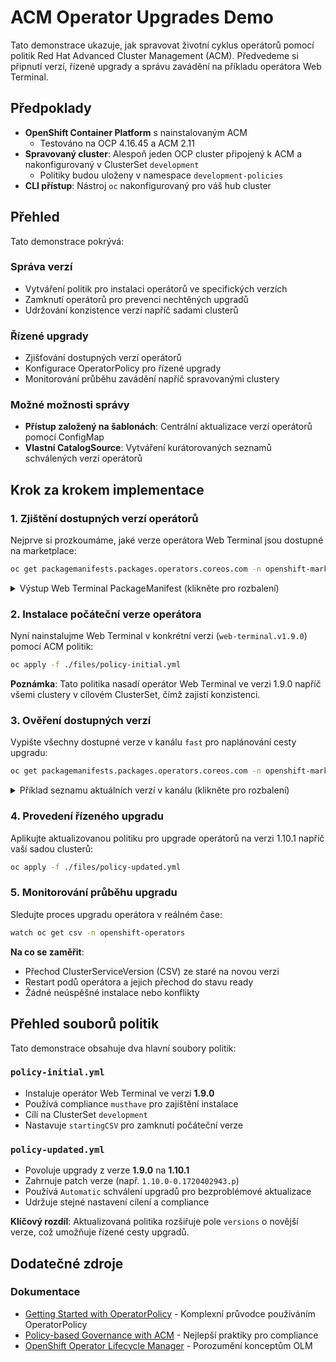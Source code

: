 # ACM Operator Upgrades Demo

Tato demonstrace ukazuje, jak spravovat životní cyklus operátorů pomocí politik Red Hat Advanced Cluster Management (ACM). Předvedeme si připnutí verzí, řízené upgrady a správu zavádění na příkladu operátora Web Terminal.

## Předpoklady

- **OpenShift Container Platform** s nainstalovaným ACM
  - Testováno na OCP 4.16.45 a ACM 2.11
- **Spravovaný cluster**: Alespoň jeden OCP cluster připojený k ACM a nakonfigurovaný v ClusterSet `development`
  - Politiky budou uloženy v namespace `development-policies`
- **CLI přístup**: Nástroj `oc` nakonfigurovaný pro váš hub cluster

## Přehled

Tato demonstrace pokrývá:

### Správa verzí

- Vytváření politik pro instalaci operátorů ve specifických verzích
- Zamknutí operátorů pro prevenci nechtěných upgradů
- Udržování konzistence verzí napříč sadami clusterů

### Řízené upgrady

- Zjišťování dostupných verzí operátorů
- Konfigurace OperatorPolicy pro řízené upgrady
- Monitorování průběhu zavádění napříč spravovanými clustery

### Možné možnosti správy

- **Přístup založený na šablonách**: Centrální aktualizace verzí operátorů pomocí ConfigMap
- **Vlastní CatalogSource**: Vytváření kurátorovaných seznamů schválených verzí operátorů

## Krok za krokem implementace

### 1. Zjištění dostupných verzí operátorů

Nejprve si prozkoumáme, jaké verze operátora Web Terminal jsou dostupné na marketplace:

```bash
oc get packagemanifests.packages.operators.coreos.com -n openshift-marketplace web-terminal -o yaml
```

<details>
<summary>Výstup Web Terminal PackageManifest (klikněte pro rozbalení)</summary>

```yaml
apiVersion: packages.operators.coreos.com/v1
kind: PackageManifest
metadata:
  creationTimestamp: "2025-08-14T07:44:11Z"
  labels:
    catalog: redhat-operators
    catalog-namespace: openshift-marketplace
    hypershift.openshift.io/managed: "true"
    operatorframework.io/arch.amd64: supported
    operatorframework.io/os.linux: supported
    provider: Red Hat
    provider-url: ""
  name: web-terminal
  namespace: openshift-marketplace
spec: {}
status:
  catalogSource: redhat-operators
  catalogSourceDisplayName: Red Hat Operators
  catalogSourceNamespace: openshift-marketplace
  catalogSourcePublisher: Red Hat
  channels:
  - currentCSV: web-terminal.v1.11.1-0.1747215995.p
    currentCSVDesc:
      annotations:
        alm-examples: |-
          [
          ]
        capabilities: Basic Install
        categories: Developer Tools
        certified: "false"
        containerImage: registry.redhat.io/web-terminal/web-terminal-rhel9-operator@sha256:0478d14e92df84fdfbf4584384d34dc9a71427a6487c2564d2eb7815ba1ac12b
        createdAt: "2021-10-26T07:24:32Z"
        description: Start a web terminal in your browser with common CLI tools for
          interacting with the cluster
        features.operators.openshift.io/disconnected: "false"
        features.operators.openshift.io/fips-compliant: "false"
        features.operators.openshift.io/proxy-aware: "true"
        features.operators.openshift.io/tls-profiles: "false"
        features.operators.openshift.io/token-auth-aws: "false"
        features.operators.openshift.io/token-auth-azure: "false"
        features.operators.openshift.io/token-auth-gcp: "true"
        olm.substitutesFor: web-terminal.v1.11.1
        operatorframework.io/suggested-namespace: openshift-operators
        operators.openshift.io/valid-subscription: '["OpenShift Container Platform",
          "OpenShift Platform Plus"]'
        repository: https://github.com/redhat-developer/web-terminal-operator/
        support: Red Hat, Inc.
      apiservicedefinitions: {}
      customresourcedefinitions:
        required:
        - kind: DevWorkspaceRouting
          name: devworkspaceroutings.controller.devfile.io
          version: v1alpha1
        - kind: DevWorkspace
          name: devworkspaces.workspace.devfile.io
          version: v1alpha1
      description: |
        Start a web terminal in your browser with common CLI tools for interacting with
        the cluster.

        **Note:** The Web Terminal Operator integrates with the OpenShift Console in
        OpenShift 4.5.3 and higher to simplify web terminal instance creation and
        automate OpenShift login. In earlier versions of OpenShift, the operator can
        be installed but web terminals will have to be created and accessed manually.

        ## Description
        The Web Terminal Operator leverages the
        [DevWorkspace Operator](https://github.com/devfile/devworkspace-operator)
        to provision enviroments which support common cloud CLI tools. When this
        operator is installed, the DevWorkspace Operator will be installed as a
        dependency.

        ## How to Install
        Press the **Install** button, choose the upgrade strategy, and wait for the
        **Installed** Operator status.

        When the operator is installed, you will see a terminal button appear on the
        top right of the console after refreshing the OpenShift console window.

        ## How to Uninstall
        The Web Terminal Operator requires manual steps to fully uninstall the operator.
        As the Web Terminal Operator is designed as a way to access the OpenShift
        cluster, web terminal instances store user credentials. To avoid exposing these
        credentials to unwanted parties, the operator deploys webhooks and finalizers
        that aren't removed when the operator is uninstalled. See the
        [uninstall guide](https://docs.openshift.com/container-platform/latest/web_console/web_terminal/uninstalling-web-terminal.html)
        for more details.

        ## Documentation
        Documentation for this Operator is available at https://docs.openshift.com/container-platform/latest/web\_console/web\_terminal/installing-web-terminal.html
      displayName: Web Terminal
      installModes:
      - supported: false
        type: OwnNamespace
      - supported: false
        type: SingleNamespace
      - supported: false
        type: MultiNamespace
      - supported: true
        type: AllNamespaces
      keywords:
      - workspace
      - devtools
      - developer
      - ide
      - terminal
      links:
      - name: Web Terminal Repo
        url: https://github.com/redhat-developer/web-terminal-operator/
      maintainers:
      - email: aobuchow@redhat.com
        name: Andrew Obuchowicz
      - email: ibuziuk@redhat.com
        name: Ilya Buziuk
      maturity: alpha
      provider:
        name: Red Hat
      relatedImages:
      - registry.redhat.io/web-terminal/web-terminal-exec-rhel9@sha256:cfc8200340655a045f45d02fa327538f87e98d6369bdef2b46cf447053c44426
      - registry.redhat.io/web-terminal/web-terminal-rhel9-operator@sha256:0478d14e92df84fdfbf4584384d34dc9a71427a6487c2564d2eb7815ba1ac12b
      - registry.redhat.io/web-terminal/web-terminal-tooling-rhel9@sha256:5c24220f884dcdf1b1e5ac1e20dc6b7c8c4300bb89e8f118c0b11c331a56ab3f
      version: 1.11.1+0.1747215995.p
    entries:
    - name: web-terminal.v1.11.1-0.1747215995.p
      version: 1.11.1+0.1747215995.p
    - name: web-terminal.v1.11.1
      version: 1.11.1
    - name: web-terminal.v1.11.0
      version: 1.11.0
    - name: web-terminal.v1.10.1
      version: 1.10.1
    - name: web-terminal.v1.10.1-0.1740684238.p
      version: 1.10.1+0.1740684238.p
    - name: web-terminal.v1.10.0-0.1731481377.p
      version: 1.10.0+0.1731481377.p
    - name: web-terminal.v1.10.0-0.1732652667.p
      version: 1.10.0+0.1732652667.p
    - name: web-terminal.v1.10.0
      version: 1.10.0
    - name: web-terminal.v1.10.0-0.1727169028.p
      version: 1.10.0+0.1727169028.p
    - name: web-terminal.v1.10.0-0.1720435222.p
      version: 1.10.0+0.1720435222.p
    - name: web-terminal.v1.10.0-0.1720402943.p
      version: 1.10.0+0.1720402943.p
    - name: web-terminal.v1.9.0-0.1708477317.p
      version: 1.9.0+0.1708477317.p
    - name: web-terminal.v1.9.0
      version: 1.9.0
    - name: web-terminal.v1.8.0-0.1708477299.p
      version: 1.8.0+0.1708477299.p
    - name: web-terminal.v1.8.0-0.1701199376.p
      version: 1.8.0+0.1701199376.p
    - name: web-terminal.v1.8.0-0.1692219820.p
      version: 1.8.0+0.1692219820.p
    - name: web-terminal.v1.8.0
      version: 1.8.0
    - name: web-terminal.v1.7.0-0.1682321121.p
      version: 1.7.0+0.1682321121.p
    - name: web-terminal.v1.7.0-0.1692219820.p
      version: 1.7.0+0.1692219820.p
    - name: web-terminal.v1.7.0
      version: 1.7.0
    - name: web-terminal.v1.7.0-0.1681197295.p
      version: 1.7.0+0.1681197295.p
    - name: web-terminal.v1.7.0-0.1708477265.p
      version: 1.7.0+0.1708477265.p
    - name: web-terminal.v1.7.0-0.1684429884.p
      version: 1.7.0+0.1684429884.p
    - name: web-terminal.v1.6.0
      version: 1.6.0
    - name: web-terminal.v1.6.0-0.1692219820.p
      version: 1.6.0+0.1692219820.p
    - name: web-terminal.v1.5.1-0.1661829403.p
      version: 1.5.1+0.1661829403.p
    - name: web-terminal.v1.5.1
      version: 1.5.1
    - name: web-terminal.v1.5.0-0.1657220207.p
      version: 1.5.0+0.1657220207.p
    - name: web-terminal.v1.5.0
      version: 1.5.0
    - name: web-terminal.v1.4.0
      version: 1.4.0
    - name: web-terminal.v1.3.0
      version: 1.3.0
    name: fast
  defaultChannel: fast
  packageName: web-terminal
  provider:
    name: Red Hat
```

</details>

### 2. Instalace počáteční verze operátora

Nyní nainstalujme Web Terminal v konkrétní verzi (`web-terminal.v1.9.0`) pomocí ACM politik:

```bash
oc apply -f ./files/policy-initial.yml
```

**Poznámka**: Tato politika nasadí operátor Web Terminal ve verzi 1.9.0 napříč všemi clustery v cílovém ClusterSet, čímž zajistí konzistenci.

### 3. Ověření dostupných verzí

Vypište všechny dostupné verze v kanálu `fast` pro naplánování cesty upgradu:

```bash
oc get packagemanifests.packages.operators.coreos.com -n openshift-marketplace web-terminal -o jsonpath='{range .status.channels[?(@.name=="fast")].entries[*]}- {.name}{"\n"}{end}' | sort -V
```

<details>
<summary>Příklad seznamu aktuálních verzí v kanálu (klikněte pro rozbalení)</summary>

```yaml
- web-terminal.v1.3.0
- web-terminal.v1.4.0
- web-terminal.v1.5.0
- web-terminal.v1.5.0-0.1657220207.p
- web-terminal.v1.5.1
- web-terminal.v1.5.1-0.1661829403.p
- web-terminal.v1.6.0
- web-terminal.v1.6.0-0.1692219820.p
- web-terminal.v1.7.0
- web-terminal.v1.7.0-0.1681197295.p
- web-terminal.v1.7.0-0.1682321121.p
- web-terminal.v1.7.0-0.1684429884.p
- web-terminal.v1.7.0-0.1692219820.p
- web-terminal.v1.7.0-0.1708477265.p
- web-terminal.v1.8.0
- web-terminal.v1.8.0-0.1692219820.p
- web-terminal.v1.8.0-0.1701199376.p
- web-terminal.v1.8.0-0.1708477299.p
- web-terminal.v1.9.0
- web-terminal.v1.9.0-0.1708477317.p
- web-terminal.v1.10.0
- web-terminal.v1.10.0-0.1720402943.p
- web-terminal.v1.10.0-0.1720435222.p
- web-terminal.v1.10.0-0.1727169028.p
- web-terminal.v1.10.0-0.1731481377.p
- web-terminal.v1.10.0-0.1732652667.p
- web-terminal.v1.10.1
- web-terminal.v1.10.1-0.1740684238.p
- web-terminal.v1.11.0
- web-terminal.v1.11.1
- web-terminal.v1.11.1-0.1747215995.p
```

</details>

### 4. Provedení řízeného upgradu

Aplikujte aktualizovanou politiku pro upgrade operátorů na verzi 1.10.1 napříč vaší sadou clusterů:

```bash
oc apply -f ./files/policy-updated.yml
```

### 5. Monitorování průběhu upgradu

Sledujte proces upgradu operátora v reálném čase:

```bash
watch oc get csv -n openshift-operators
```

**Na co se zaměřit**:

- Přechod ClusterServiceVersion (CSV) ze staré na novou verzi
- Restart podů operátora a jejich přechod do stavu ready
- Žádné neúspěšné instalace nebo konflikty

## Přehled souborů politik

Tato demonstrace obsahuje dva hlavní soubory politik:

### `policy-initial.yml`

- Instaluje operátor Web Terminal ve verzi **1.9.0**
- Používá compliance `musthave` pro zajištění instalace
- Cílí na ClusterSet `development`
- Nastavuje `startingCSV` pro zamknutí počáteční verze

### `policy-updated.yml`

- Povoluje upgrady z verze **1.9.0** na **1.10.1**
- Zahrnuje patch verze (např. `1.10.0-0.1720402943.p`)
- Používá `Automatic` schválení upgradů pro bezproblémové aktualizace
- Udržuje stejné nastavení cílení a compliance

**Klíčový rozdíl**: Aktualizovaná politika rozšiřuje pole `versions` o novější verze, což umožňuje řízené cesty upgradů.

## Dodatečné zdroje

### Dokumentace

- [Getting Started with OperatorPolicy](https://developers.redhat.com/articles/2024/08/08/getting-started-operatorpolicy#) - Komplexní průvodce používáním OperatorPolicy
- [Policy-based Governance with ACM](https://www.redhat.com/en/blog/comply-to-standards-using-policy-based-governance-of-red-hat-advanced-cluster-management-for-kubernetes) - Nejlepší praktiky pro compliance
- [OpenShift Operator Lifecycle Manager](https://docs.redhat.com/en/documentation/openshift_container_platform/4.16/html/operators/understanding-operators#operator-lifecycle-manager-olm) - Porozumění konceptům OLM
